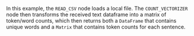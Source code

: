 In this example, the `READ_CSV` node loads a local file. The `COUNT_VECTORIZER` node then transforms the received text dataframe into a matrix of token/word counts, which then returns both a `DataFrame` that contains unique words and a `Matrix` that contains token counts for each sentence.